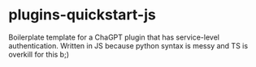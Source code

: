 # plugins-quickstart-js
Boilerplate template for a ChaGPT plugin that has service-level authentication. Written in JS because python syntax is messy and TS is overkill for this b;)
